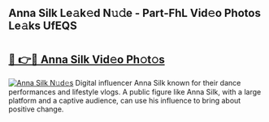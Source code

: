 ## Anna Silk Le𝚊k𝚎d N𝚞𝚍e - Part-FhL Vid𝚎o Photos Le𝚊ks UfEQS

# <h2><a href="http://fbczyrc.evod.top/?m=Anna+Silk">🔗 👉🔴 Anna Silk Vid𝚎o Ph𝚘t𝚘s</a></h2>

[![Anna Silk N𝚞d𝚎s](https://i.imgur.com/8V9OHl7.gif)](http://fbczyrc.evod.top/?m=Anna+Silk)
Digital influencer Anna Silk known for their dance performances and lifestyle vlogs. A public figure like Anna Silk, with a large platform and a captive audience, can use his influence to bring about positive change. 
